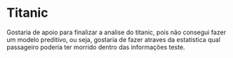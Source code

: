 # Titanic
 Gostaria de apoio para finalizar a analise do titanic, pois não consegui fazer um modelo preditivo, ou seja, gostaria de fazer atraves da estatistica qual passageiro poderia ter morrido dentro das informações teste.
